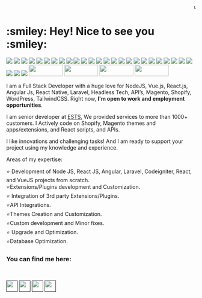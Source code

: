 <html>

   <head>
	
   </head>

   <body>
<marquee>use our <a href="https://expertcoderz.com/free-2-hours-development.html" target="_blank">2 hours Free Service</a></marquee>
    
	

<h1> :smiley:  Hey! Nice to see you :smiley:  </h1>
	   <p>
		   <img src="https://camo.githubusercontent.com/502acb662569148b0f01f8bc381f01214f0905ae2fbd93d58f88faf09d10548e/68747470733a2f2f737572616a6b756d617761742e636f6d2f676974696d672f52656163746a732e737667"/>  

<img src="https://camo.githubusercontent.com/d9539e6922ca89f31f5987c38367ea918248eed22a50c9cc226092000091d558/68747470733a2f2f737572616a6b756d617761742e636f6d2f676974696d672f6e6f64656a732e737667"/>
<img src="https://surajkumawat.com/gitimg/php.svg"/>  
<img src="https://surajkumawat.com/gitimg/python.svg"/>
<img src="https://surajkumawat.com/gitimg/TypeScript.svg"/>          
<img src="https://surajkumawat.com/gitimg/Vuejs.svg"/>       
<img src="https://surajkumawat.com/gitimg/HTML5.svg"/> 
<img src="https://surajkumawat.com/gitimg/javascript.svg"/> 
<img src="https://surajkumawat.com/gitimg/jQery.svg"/>
<img src="https://surajkumawat.com/gitimg/Laravel.svg"/>           
<img src="https://surajkumawat.com/gitimg/css3.svg"/>
<img src="https://surajkumawat.com/gitimg/Tailwindcss.svg"/> 
<img src="https://surajkumawat.com/gitimg/bootstap.svg"/>       
<img src="https://surajkumawat.com/gitimg/macOs.svg"/> 
<img src="https://surajkumawat.com/gitimg/SqlLite.svg"/>
<img src="https://surajkumawat.com/gitimg/Mariadbsvg.svg"/>
<img src="https://surajkumawat.com/gitimg/Mysqlsvg.svg"/> 
<img src="https://surajkumawat.com/gitimg/Cloudflare.svg"/>
<img src="https://surajkumawat.com/gitimg/Debian.svg"/>
<img src="https://surajkumawat.com/gitimg/Docker.svg"/>
<img src="https://surajkumawat.com/gitimg/redis.svg"/>
<img src="https://surajkumawat.com/gitimg/zorinos.svg"/>
<img src="https://surajkumawat.com/gitimg/Alpinejs.svg"/>
<img src="https://surajkumawat.com/gitimg/markdown.svg"/>
<img src="https://surajkumawat.com/gitimg/Netify.svg"/>
<img src="https://surajkumawat.com/gitimg/vitejs.svg"/>
<img src="https://surajkumawat.com/gitimg/wordpress.svg"/>    
<img src="https://surajkumawat.com/gitimg/Elementor.svg"/>
<img src="https://surajkumawat.com/gitimg/Shopify_logo_2018.svg.png" width="90" height="30"/>
<img src="https://surajkumawat.com/gitimg/120px-Magento.svg.png" width="90" height="30"/>
<img src="https://surajkumawat.com/gitimg/120px-AngularJS_logo.svg.png" width="90" height="30"/>
<img src="https://surajkumawat.com/gitimg/Google-flutter-logo.svg.png" width="90" height="30"/></p>


I am a Full Stack Developer with a huge love for NodeJS, Vue.js, React.js, Angular Js, React Native,  Laravel, Headless Tech, API’s, Magento, Shopify, WordPress, TailwindCSS. 
								Right now, <b>I'm open to work and employment opportunities</b>.

I am senior developer at <a href="https://www.expoundsofttechsolution.com">ESTS</a>, We provided services to more than 1000+ customers. I Actively code on Shopify, Magento  themes and apps/extensions, and  React scripts, and APIs.

	   
	   
I like innovations and challenging tasks! And I am ready to support your project using my knowledge and experience.

Areas of my expertise:
	   
:star: Development of Node JS, React JS,  Angular, Laravel, Codeigniter, React, and VueJS projects from scratch.<br/>
:star:Extensions/Plugins development and Customization.<br/>
:star: Integration of 3rd party Extensions/Plugins.<br/>
:star:API Integrations.<br/>
:star:Themes Creation and Customization.<br/>
:star:Custom development and Minor fixes.<br/>
:star: Upgrade and Optimization.<br/>
:star:Database Optimization.<br/>
	   <h3> You can find me here:</h3><br/>
	   
<a href=""><img src="https://surajkumawat.com/gitimg/twitter.png" width="30" height="30" ></a>
<a href=""><img src="https://surajkumawat.com/gitimg/facebook-logo.png" width="30" height="30"></a>
<a href=""><img src="https://surajkumawat.com/gitimg/instagram.png" width="30" height="30" ></a>
<a href=""><img src="https://surajkumawat.com/gitimg/email.png" width="30" height="30" ></a>
	   
   </body>

</html> 
